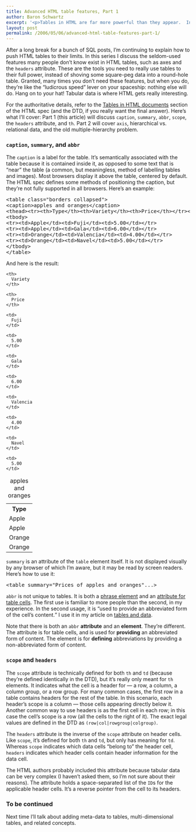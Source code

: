 ```yaml
---
title: Advanced HTML table features, Part 1
author: Baron Schwartz
excerpt: '<p>Tables in HTML are far more powerful than they appear.  In this first of two articles, I explain CAPTION, SUMMARY, ABBR, SCOPE, HEADERS, and TH.</p>'
layout: post
permalink: /2006/05/06/advanced-html-table-features-part-1/
---
```

After a long break for a bunch of SQL posts, I&#8217;m continuing to explain how to push HTML tables to their limits. In this series I discuss the seldom-used features many people don&#8217;t know exist in HTML tables, such as axes and the `headers` attribute. These are the tools you need to really use tables to their full power, instead of shoving some square-peg data into a round-hole table. Granted, many times you don&#8217;t need these features, but when you do, they&#8217;re like the &#8220;ludicrous speed&#8221; lever on your spaceship: nothing else will do. Hang on to your hat! Tabular data is where HTML gets really interesting.

For the authoritative details, refer to the [Tables in HTML documents][1] section of the HTML spec (and the DTD, if you really want the final answer). Here&#8217;s what I&#8217;ll cover: Part 1 (this article) will discuss `caption`, `summary`, `abbr`, `scope`, the `headers` attribute, and `th`. Part 2 will cover `axis`, hierarchical vs. relational data, and the old multiple-hierarchy problem.

### `caption`, `summary`, and `abbr`

The `caption` is a label for the table. It&#8217;s semantically associated with the table because it is contained inside it, as opposed to some text that is &#8220;near&#8221; the table (a common, but meaningless, method of labelling tables and images). Most browsers display it above the table, centered by default. The HTML spec defines some methods of positioning the caption, but they&#8217;re not fully supported in all browsers. Here&#8217;s an example:

<pre>&lt;table class="borders collapsed"&gt;
&lt;caption&gt;apples and oranges&lt;/caption&gt;
&lt;thead&gt;&lt;tr&gt;&lt;th&gt;Type&lt;/th&gt;&lt;th&gt;Variety&lt;/th&gt;&lt;th&gt;Price&lt;/th&gt;&lt;/tr&gt;&lt;/thead&gt;
&lt;tbody&gt;
&lt;tr&gt;&lt;td&gt;Apple&lt;/td&gt;&lt;td&gt;Fuji&lt;/td&gt;&lt;td&gt;5.00&lt;/td&gt;&lt;/tr&gt;
&lt;tr&gt;&lt;td&gt;Apple&lt;/td&gt;&lt;td&gt;Gala&lt;/td&gt;&lt;td&gt;6.00&lt;/td&gt;&lt;/tr&gt;
&lt;tr&gt;&lt;td&gt;Orange&lt;/td&gt;&lt;td&gt;Valencia&lt;/td&gt;&lt;td&gt;4.00&lt;/td&gt;&lt;/tr&gt;
&lt;tr&gt;&lt;td&gt;Orange&lt;/td&gt;&lt;td&gt;Navel&lt;/td&gt;&lt;td&gt;5.00&lt;/td&gt;&lt;/tr&gt;
&lt;/tbody&gt;
&lt;/table&gt;</pre>

And here is the result:

<table class="borders collapsed">
  <caption>apples and oranges</caption> <tr>
    <th>
      Type
    </th>
    
    <th>
      Variety
    </th>
    
    <th>
      Price
    </th>
  </tr>
  
  <tr>
    <td>
      Apple
    </td>
    
    <td>
      Fuji
    </td>
    
    <td>
      5.00
    </td>
  </tr>
  
  <tr>
    <td>
      Apple
    </td>
    
    <td>
      Gala
    </td>
    
    <td>
      6.00
    </td>
  </tr>
  
  <tr>
    <td>
      Orange
    </td>
    
    <td>
      Valencia
    </td>
    
    <td>
      4.00
    </td>
  </tr>
  
  <tr>
    <td>
      Orange
    </td>
    
    <td>
      Navel
    </td>
    
    <td>
      5.00
    </td>
  </tr>
</table>

`summary` is an attribute of the `table` element itself. It is not displayed visually by any browser of which I&#8217;m aware, but it may be read by screen readers. Here&#8217;s how to use it:

<pre>&lt;table summary="Prices of apples and oranges"...&gt;</pre>

`abbr` is not unique to tables. It is both a [phrase element][2] and an [attribute for table cells][3]. The first use is familiar to more people than the second, in my experience. In the second usage, it is <q cite="http://www.w3.org/TR/html4/struct/tables.html#adef-abbr">used to provide an abbreviated form of the cell&#8217;s content.</q> I use it in my article on [tables and data][4].

Note that there is both an `abbr` **attribute** and an **element**. They&#8217;re different. The attribute is for table cells, and is used for **providing** an abbreviated form of content. The element is for **defining** abbreviations by providing a non-abbreviated form of content.

### `scope` and `headers`

The `scope` attribute is technically defined for both `th` and `td` (because they&#8217;re defined identically in the DTD), but it&#8217;s really only meant for `th` elements. It indicates what the cell is a header for &#8212; a row, a column, a column group, or a row group. For many common cases, the first row in a table contains headers for the rest of the table. In this scenario, each header&#8217;s scope is a column &#8212; those cells appearing directly below it. Another common way to use headers is as the first cell in each row; in this case the cell&#8217;s scope is a row (all the cells to the right of it). The exact legal values are defined in the DTD as `(row|col|rowgroup|colgroup)`.

The `headers` attribute is the inverse of the `scope` attribute on header cells. Like `scope`, it&#8217;s defined for both `th` and `td`, but only has meaning for `td`. Whereas `scope` indicates which data cells &#8220;belong to&#8221; the header cell, `headers` indicates which header cells contain header information for the data cell.

The HTML authors probably included this attribute because tabular data can be very complex (I haven&#8217;t asked them, so I&#8217;m not sure about their reasons). The attribute holds a space-separated list of the `ID`s for the applicable header cells. It&#8217;s a reverse pointer from the cell to its headers.

### To be continued

Next time I&#8217;ll talk about adding meta-data to tables, multi-dimensional tables, and related concepts.

 [1]: http://www.w3.org/TR/html4/struct/tables.html
 [2]: http://www.w3.org/TR/html4/struct/text.html#edef-ABBR
 [3]: http://www.w3.org/TR/html4/struct/tables.html#adef-abbr
 [4]: http://www.xaprb.com/blog/2006/01/02/tables-and-data-part-1/